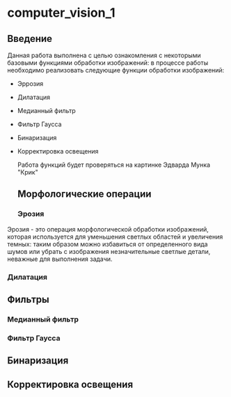 # computer_vision_1
## Введение
Данная работа выполнена с целью ознакомления с некоторыми базовыми функциями обработки изображений: в процессе работы необходимо реализовать следующие функции обработки изображений:  
- Эррозия
- Дилатация
- Медианный фильтр
- Фильтр Гаусса
- Бинаризация
- Корректировка освещения

  Работа функций будет проверяться на картинке Эдварда Мунка "Крик"
  
  ## Морфологические операции
  ### Эрозия
 Эрозия - это операция морфологической обработки изображений, которая используется для уменьшения светлых областей и увеличения темных: таким образом можно избавиться от определенного вида шумов или убрать с изображения незначительные светлые детали, неважные для выполнения задачи.
  ### Дилатация
  
  ## Фильтры
  ### Медианный фильтр
  ### Фильтр Гаусса
  ## Бинаризация
  ## Корректировка освещения
